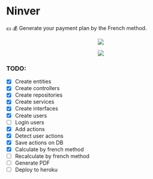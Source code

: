 # Ninver

:dollar: :moneybag: Generate your payment plan by the French method.



<div align="center">

![](https://d31dn7nfpuwjnm.cloudfront.net/images/valoraciones/0030/5310/tipos-sistemas-amortizacion-frances-aleman-americano.png?1526024784)
    
![](https://www.navascusi.com/wp-content/uploads/2015/03/Captura.png)

</div>

### TODO: 
- [x] Create entities
- [x] Create controllers
- [x] Create repositories
- [x] Create services
- [x] Create interfaces
- [x] Create users
- [ ] Login users
- [x] Add actions
- [x] Detect user actions
- [x] Save actions on DB
- [x] Calculate by french method
- [ ] Recalculate by french method
- [ ] Generate PDF
- [ ] Deploy to heroku
